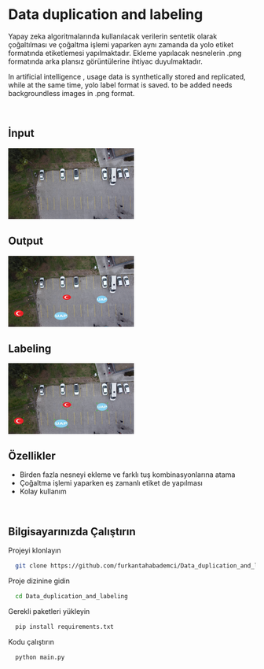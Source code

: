 
# Data duplication and labeling

Yapay zeka algoritmalarında kullanılacak verilerin sentetik olarak çoğaltılması ve çoğaltma işlemi yaparken aynı zamanda da yolo etiket formatında etiketlemesi yapılmaktadır. Ekleme yapılacak nesnelerin .png formatında arka plansız görüntülerine ihtiyac duyulmaktadır.


In artificial intelligence , usage data is synthetically stored and replicated, while at the same time, yolo label format is saved. to be added needs backgroundless images in .png format.

<br>

## İnput

<img src="https://raw.githubusercontent.com/furkantahabademci/Data_duplication_and_labeling/main/examples/input.jpeg?token=GHSAT0AAAAAAB5RWSHSEVWSGNEGDKVUHK2UY6LSXKQ" width="256"/>

## Output

<img src="https://raw.githubusercontent.com/furkantahabademci/Data_duplication_and_labeling/main/examples/output.jpeg?token=GHSAT0AAAAAAB5RWSHTWYOMG4RWEIPOZICCY6LSYAQ" width="256"/>

## Labeling

<img src="https://raw.githubusercontent.com/furkantahabademci/Data_duplication_and_labeling/main/examples/labelimg.jpg?token=GHSAT0AAAAAAB5RWSHSDLOP3KKRXHVB3OSSY6LSYUQ" width="256"/>

## Özellikler

- Birden fazla nesneyi ekleme ve farklı tuş kombinasyonlarına atama
- Çoğaltma işlemi yaparken eş zamanlı etiket de yapılması
- Kolay kullanım

<br>

  
## Bilgisayarınızda Çalıştırın

Projeyi klonlayın

```bash
  git clone https://github.com/furkantahabademci/Data_duplication_and_labeling.git
```

Proje dizinine gidin

```bash
  cd Data_duplication_and_labeling
```

Gerekli paketleri yükleyin

```bash
  pip install requirements.txt
```

Kodu çalıştırın

```bash
  python main.py
```

  

    